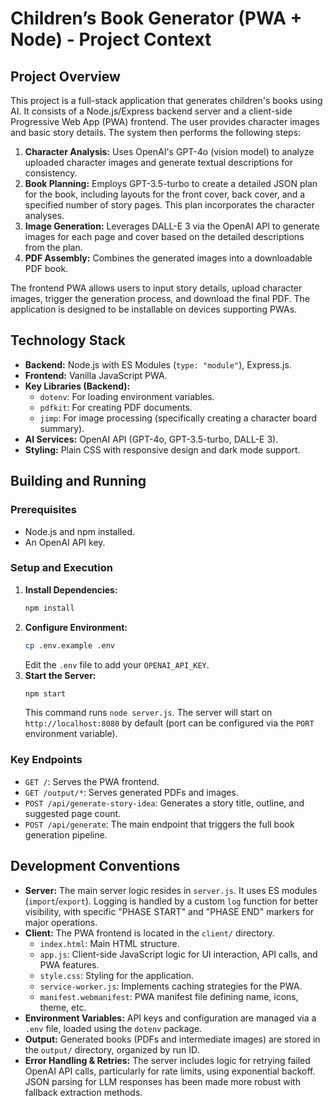 # Children’s Book Generator (PWA + Node) - Project Context

## Project Overview

This project is a full-stack application that generates children's books using AI. It consists of a Node.js/Express backend server and a client-side Progressive Web App (PWA) frontend. The user provides character images and basic story details. The system then performs the following steps:

1.  **Character Analysis:** Uses OpenAI's GPT-4o (vision model) to analyze uploaded character images and generate textual descriptions for consistency.
2.  **Book Planning:** Employs GPT-3.5-turbo to create a detailed JSON plan for the book, including layouts for the front cover, back cover, and a specified number of story pages. This plan incorporates the character analyses.
3.  **Image Generation:** Leverages DALL-E 3 via the OpenAI API to generate images for each page and cover based on the detailed descriptions from the plan.
4.  **PDF Assembly:** Combines the generated images into a downloadable PDF book.

The frontend PWA allows users to input story details, upload character images, trigger the generation process, and download the final PDF. The application is designed to be installable on devices supporting PWAs.

## Technology Stack

*   **Backend:** Node.js with ES Modules (`type: "module"`), Express.js.
*   **Frontend:** Vanilla JavaScript PWA.
*   **Key Libraries (Backend):**
    *   `dotenv`: For loading environment variables.
    *   `pdfkit`: For creating PDF documents.
    *   `jimp`: For image processing (specifically creating a character board summary).
*   **AI Services:** OpenAI API (GPT-4o, GPT-3.5-turbo, DALL-E 3).
*   **Styling:** Plain CSS with responsive design and dark mode support.

## Building and Running

### Prerequisites

*   Node.js and npm installed.
*   An OpenAI API key.

### Setup and Execution

1.  **Install Dependencies:**
    ```bash
    npm install
    ```
2.  **Configure Environment:**
    ```bash
    cp .env.example .env
    ```
    Edit the `.env` file to add your `OPENAI_API_KEY`.
3.  **Start the Server:**
    ```bash
    npm start
    ```
    This command runs `node server.js`. The server will start on `http://localhost:8080` by default (port can be configured via the `PORT` environment variable).

### Key Endpoints

*   `GET /`: Serves the PWA frontend.
*   `GET /output/*`: Serves generated PDFs and images.
*   `POST /api/generate-story-idea`: Generates a story title, outline, and suggested page count.
*   `POST /api/generate`: The main endpoint that triggers the full book generation pipeline.

## Development Conventions

*   **Server:** The main server logic resides in `server.js`. It uses ES modules (`import`/`export`). Logging is handled by a custom `log` function for better visibility, with specific "PHASE START" and "PHASE END" markers for major operations.
*   **Client:** The PWA frontend is located in the `client/` directory.
    *   `index.html`: Main HTML structure.
    *   `app.js`: Client-side JavaScript logic for UI interaction, API calls, and PWA features.
    *   `style.css`: Styling for the application.
    *   `service-worker.js`: Implements caching strategies for the PWA.
    *   `manifest.webmanifest`: PWA manifest file defining name, icons, theme, etc.
*   **Environment Variables:** API keys and configuration are managed via a `.env` file, loaded using the `dotenv` package.
*   **Output:** Generated books (PDFs and intermediate images) are stored in the `output/` directory, organized by run ID.
*   **Error Handling & Retries:** The server includes logic for retrying failed OpenAI API calls, particularly for rate limits, using exponential backoff. JSON parsing for LLM responses has been made more robust with fallback extraction methods. 